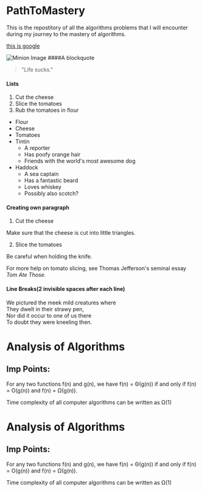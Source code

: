 
# PathToMastery

This is the repostitory of all the algorithms problems that I will encounter during my journey to the mastery of algorithms.

[this is google](www.google.com)

![Minion Image](https://www.cleverfiles.com/howto/wp-content/uploads/2016/08/mini.jpg)
####A blockquote
>"Life sucks."

#### Lists
1. Cut the cheese
2. Slice the tomatoes
3. Rub the tomatoes in flour

* Flour
* Cheese
* Tomatoes
* Tintin
  * A reporter
  * Has poofy orange hair
  * Friends with the world's most awesome dog
* Haddock
  * A sea captain
  * Has a fantastic beard
  * Loves whiskey
   * Possibly also scotch?
  
#### Creating own paragraph
1. Cut the cheese
  
  Make sure that the cheese is cut into little triangles.

2. Slice the tomatoes
 
  Be careful when holding the knife.
 
  For more help on tomato slicing, see Thomas Jefferson's seminal essay _Tom Ate Those_.
#### Line Breaks(2 invisible spaces after each line)
We pictured the meek mild creatures where  
They dwelt in their strawy pen,  
Nor did it occur to one of us there  
To doubt they were kneeling then.
# Analysis of Algorithms

## Imp Points:
  
  For any two functions f(n) and g(n), we have f(n) = Θ(g(n)) if and only if f(n) = O(g(n)) and f(n) = Ω(g(n)).
  
  Time complexity of all computer algorithms can be written as Ω(1)




# Analysis of Algorithms

## Imp Points:
  
  For any two functions f(n) and g(n), we have f(n) = Θ(g(n)) if and only if f(n) = O(g(n)) and f(n) = Ω(g(n)).
  
  Time complexity of all computer algorithms can be written as Ω(1)


